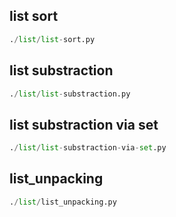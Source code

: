 
## list sort
```python
./list/list-sort.py
```


## list substraction
```python
./list/list-substraction.py
```


## list substraction via set
```python
./list/list-substraction-via-set.py
```


## list_unpacking
```python
./list/list_unpacking.py
```

